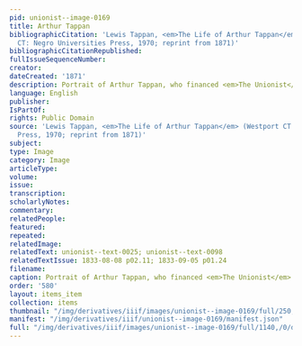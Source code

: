 ```yaml
---
pid: unionist--image-0169
title: Arthur Tappan
bibliographicCitation: 'Lewis Tappan, <em>The Life of Arthur Tappan</em> (Westport
  CT: Negro Universities Press, 1970; reprint from 1871)'
bibliographicCitationRepublished: 
fullIssueSequenceNumber: 
creator: 
dateCreated: '1871'
description: Portrait of Arthur Tappan, who financed <em>The Unionist</em>
language: English
publisher: 
IsPartOf: 
rights: Public Domain
source: 'Lewis Tappan, <em>The Life of Arthur Tappan</em> (Westport CT: Negro Universities
  Press, 1970; reprint from 1871)'
subject: 
type: Image
category: Image
articleType: 
volume: 
issue: 
transcription: 
scholarlyNotes: 
commentary: 
relatedPeople: 
featured: 
repeated: 
relatedImage: 
relatedText: unionist--text-0025; unionist--text-0098
relatedTextIssue: 1833-08-08 p02.11; 1833-09-05 p01.24
filename: 
caption: Portrait of Arthur Tappan, who financed <em>The Unionist</em>
order: '580'
layout: items_item
collection: items
thumbnail: "/img/derivatives/iiif/images/unionist--image-0169/full/250,/0/default.jpg"
manifest: "/img/derivatives/iiif/unionist--image-0169/manifest.json"
full: "/img/derivatives/iiif/images/unionist--image-0169/full/1140,/0/default.jpg"
---
```

